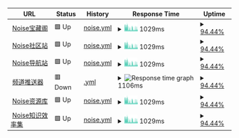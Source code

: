 <!--start: status pages-->
<!-- This summary is generated by Upptime (https://github.com/upptime/upptime) -->
<!-- Do not edit this manually, your changes will be overwritten -->
<!-- prettier-ignore -->
| URL | Status | History | Response Time | Uptime |
| --- | ------ | ------- | ------------- | ------ |
| <img alt="" src="https://icons.duckduckgo.com/ip3/noisevip.cn.ico" height="13"> [Noise宝藏阁](https://noisevip.cn) | 🟩 Up | [noise.yml](https://github.com/rcy1314/runtime/commits/HEAD/history/noise.yml) | <details><summary><img alt="Response time graph" src="./graphs/noise/response-time-week.png" height="20"> 1029ms</summary><br><a href="https://rcy1314.github.io/runtime/history/noise"><img alt="Response time 1300" src="https://img.shields.io/endpoint?url=https%3A%2F%2Fraw.githubusercontent.com%2Frcy1314%2Fruntime%2FHEAD%2Fapi%2Fnoise%2Fresponse-time.json"></a><br><a href="https://rcy1314.github.io/runtime/history/noise"><img alt="24-hour response time 755" src="https://img.shields.io/endpoint?url=https%3A%2F%2Fraw.githubusercontent.com%2Frcy1314%2Fruntime%2FHEAD%2Fapi%2Fnoise%2Fresponse-time-day.json"></a><br><a href="https://rcy1314.github.io/runtime/history/noise"><img alt="7-day response time 1029" src="https://img.shields.io/endpoint?url=https%3A%2F%2Fraw.githubusercontent.com%2Frcy1314%2Fruntime%2FHEAD%2Fapi%2Fnoise%2Fresponse-time-week.json"></a><br><a href="https://rcy1314.github.io/runtime/history/noise"><img alt="30-day response time 1244" src="https://img.shields.io/endpoint?url=https%3A%2F%2Fraw.githubusercontent.com%2Frcy1314%2Fruntime%2FHEAD%2Fapi%2Fnoise%2Fresponse-time-month.json"></a><br><a href="https://rcy1314.github.io/runtime/history/noise"><img alt="1-year response time 1300" src="https://img.shields.io/endpoint?url=https%3A%2F%2Fraw.githubusercontent.com%2Frcy1314%2Fruntime%2FHEAD%2Fapi%2Fnoise%2Fresponse-time-year.json"></a></details> | <details><summary><a href="https://rcy1314.github.io/runtime/history/noise">94.44%</a></summary><a href="https://rcy1314.github.io/runtime/history/noise"><img alt="All-time uptime 98.73%" src="https://img.shields.io/endpoint?url=https%3A%2F%2Fraw.githubusercontent.com%2Frcy1314%2Fruntime%2FHEAD%2Fapi%2Fnoise%2Fuptime.json"></a><br><a href="https://rcy1314.github.io/runtime/history/noise"><img alt="24-hour uptime 61.10%" src="https://img.shields.io/endpoint?url=https%3A%2F%2Fraw.githubusercontent.com%2Frcy1314%2Fruntime%2FHEAD%2Fapi%2Fnoise%2Fuptime-day.json"></a><br><a href="https://rcy1314.github.io/runtime/history/noise"><img alt="7-day uptime 94.44%" src="https://img.shields.io/endpoint?url=https%3A%2F%2Fraw.githubusercontent.com%2Frcy1314%2Fruntime%2FHEAD%2Fapi%2Fnoise%2Fuptime-week.json"></a><br><a href="https://rcy1314.github.io/runtime/history/noise"><img alt="30-day uptime 98.68%" src="https://img.shields.io/endpoint?url=https%3A%2F%2Fraw.githubusercontent.com%2Frcy1314%2Fruntime%2FHEAD%2Fapi%2Fnoise%2Fuptime-month.json"></a><br><a href="https://rcy1314.github.io/runtime/history/noise"><img alt="1-year uptime 98.73%" src="https://img.shields.io/endpoint?url=https%3A%2F%2Fraw.githubusercontent.com%2Frcy1314%2Fruntime%2FHEAD%2Fapi%2Fnoise%2Fuptime-year.json"></a></details>
| <img alt="" src="https://icons.duckduckgo.com/ip3/www.efficiency.vip.ico" height="13"> [Noise社区站](https://www.efficiency.vip) | 🟩 Up | [noise.yml](https://github.com/rcy1314/runtime/commits/HEAD/history/noise.yml) | <details><summary><img alt="Response time graph" src="./graphs/noise/response-time-week.png" height="20"> 1029ms</summary><br><a href="https://rcy1314.github.io/runtime/history/noise"><img alt="Response time 1300" src="https://img.shields.io/endpoint?url=https%3A%2F%2Fraw.githubusercontent.com%2Frcy1314%2Fruntime%2FHEAD%2Fapi%2Fnoise%2Fresponse-time.json"></a><br><a href="https://rcy1314.github.io/runtime/history/noise"><img alt="24-hour response time 755" src="https://img.shields.io/endpoint?url=https%3A%2F%2Fraw.githubusercontent.com%2Frcy1314%2Fruntime%2FHEAD%2Fapi%2Fnoise%2Fresponse-time-day.json"></a><br><a href="https://rcy1314.github.io/runtime/history/noise"><img alt="7-day response time 1029" src="https://img.shields.io/endpoint?url=https%3A%2F%2Fraw.githubusercontent.com%2Frcy1314%2Fruntime%2FHEAD%2Fapi%2Fnoise%2Fresponse-time-week.json"></a><br><a href="https://rcy1314.github.io/runtime/history/noise"><img alt="30-day response time 1244" src="https://img.shields.io/endpoint?url=https%3A%2F%2Fraw.githubusercontent.com%2Frcy1314%2Fruntime%2FHEAD%2Fapi%2Fnoise%2Fresponse-time-month.json"></a><br><a href="https://rcy1314.github.io/runtime/history/noise"><img alt="1-year response time 1300" src="https://img.shields.io/endpoint?url=https%3A%2F%2Fraw.githubusercontent.com%2Frcy1314%2Fruntime%2FHEAD%2Fapi%2Fnoise%2Fresponse-time-year.json"></a></details> | <details><summary><a href="https://rcy1314.github.io/runtime/history/noise">94.44%</a></summary><a href="https://rcy1314.github.io/runtime/history/noise"><img alt="All-time uptime 98.73%" src="https://img.shields.io/endpoint?url=https%3A%2F%2Fraw.githubusercontent.com%2Frcy1314%2Fruntime%2FHEAD%2Fapi%2Fnoise%2Fuptime.json"></a><br><a href="https://rcy1314.github.io/runtime/history/noise"><img alt="24-hour uptime 61.10%" src="https://img.shields.io/endpoint?url=https%3A%2F%2Fraw.githubusercontent.com%2Frcy1314%2Fruntime%2FHEAD%2Fapi%2Fnoise%2Fuptime-day.json"></a><br><a href="https://rcy1314.github.io/runtime/history/noise"><img alt="7-day uptime 94.44%" src="https://img.shields.io/endpoint?url=https%3A%2F%2Fraw.githubusercontent.com%2Frcy1314%2Fruntime%2FHEAD%2Fapi%2Fnoise%2Fuptime-week.json"></a><br><a href="https://rcy1314.github.io/runtime/history/noise"><img alt="30-day uptime 98.68%" src="https://img.shields.io/endpoint?url=https%3A%2F%2Fraw.githubusercontent.com%2Frcy1314%2Fruntime%2FHEAD%2Fapi%2Fnoise%2Fuptime-month.json"></a><br><a href="https://rcy1314.github.io/runtime/history/noise"><img alt="1-year uptime 98.73%" src="https://img.shields.io/endpoint?url=https%3A%2F%2Fraw.githubusercontent.com%2Frcy1314%2Fruntime%2FHEAD%2Fapi%2Fnoise%2Fuptime-year.json"></a></details>
| <img alt="" src="https://icons.duckduckgo.com/ip3/www.noisedh.cn.ico" height="13"> [Noise导航站](https://www.noisedh.cn) | 🟩 Up | [noise.yml](https://github.com/rcy1314/runtime/commits/HEAD/history/noise.yml) | <details><summary><img alt="Response time graph" src="./graphs/noise/response-time-week.png" height="20"> 1029ms</summary><br><a href="https://rcy1314.github.io/runtime/history/noise"><img alt="Response time 1300" src="https://img.shields.io/endpoint?url=https%3A%2F%2Fraw.githubusercontent.com%2Frcy1314%2Fruntime%2FHEAD%2Fapi%2Fnoise%2Fresponse-time.json"></a><br><a href="https://rcy1314.github.io/runtime/history/noise"><img alt="24-hour response time 755" src="https://img.shields.io/endpoint?url=https%3A%2F%2Fraw.githubusercontent.com%2Frcy1314%2Fruntime%2FHEAD%2Fapi%2Fnoise%2Fresponse-time-day.json"></a><br><a href="https://rcy1314.github.io/runtime/history/noise"><img alt="7-day response time 1029" src="https://img.shields.io/endpoint?url=https%3A%2F%2Fraw.githubusercontent.com%2Frcy1314%2Fruntime%2FHEAD%2Fapi%2Fnoise%2Fresponse-time-week.json"></a><br><a href="https://rcy1314.github.io/runtime/history/noise"><img alt="30-day response time 1244" src="https://img.shields.io/endpoint?url=https%3A%2F%2Fraw.githubusercontent.com%2Frcy1314%2Fruntime%2FHEAD%2Fapi%2Fnoise%2Fresponse-time-month.json"></a><br><a href="https://rcy1314.github.io/runtime/history/noise"><img alt="1-year response time 1300" src="https://img.shields.io/endpoint?url=https%3A%2F%2Fraw.githubusercontent.com%2Frcy1314%2Fruntime%2FHEAD%2Fapi%2Fnoise%2Fresponse-time-year.json"></a></details> | <details><summary><a href="https://rcy1314.github.io/runtime/history/noise">94.44%</a></summary><a href="https://rcy1314.github.io/runtime/history/noise"><img alt="All-time uptime 98.73%" src="https://img.shields.io/endpoint?url=https%3A%2F%2Fraw.githubusercontent.com%2Frcy1314%2Fruntime%2FHEAD%2Fapi%2Fnoise%2Fuptime.json"></a><br><a href="https://rcy1314.github.io/runtime/history/noise"><img alt="24-hour uptime 61.10%" src="https://img.shields.io/endpoint?url=https%3A%2F%2Fraw.githubusercontent.com%2Frcy1314%2Fruntime%2FHEAD%2Fapi%2Fnoise%2Fuptime-day.json"></a><br><a href="https://rcy1314.github.io/runtime/history/noise"><img alt="7-day uptime 94.44%" src="https://img.shields.io/endpoint?url=https%3A%2F%2Fraw.githubusercontent.com%2Frcy1314%2Fruntime%2FHEAD%2Fapi%2Fnoise%2Fuptime-week.json"></a><br><a href="https://rcy1314.github.io/runtime/history/noise"><img alt="30-day uptime 98.68%" src="https://img.shields.io/endpoint?url=https%3A%2F%2Fraw.githubusercontent.com%2Frcy1314%2Fruntime%2FHEAD%2Fapi%2Fnoise%2Fuptime-month.json"></a><br><a href="https://rcy1314.github.io/runtime/history/noise"><img alt="1-year uptime 98.73%" src="https://img.shields.io/endpoint?url=https%3A%2F%2Fraw.githubusercontent.com%2Frcy1314%2Fruntime%2FHEAD%2Fapi%2Fnoise%2Fuptime-year.json"></a></details>
| <img alt="" src="https://icons.duckduckgo.com/ip3/www.efficiencynoise.top.ico" height="13"> [频道推送器](https://www.efficiencynoise.top) | 🟥 Down | [.yml](https://github.com/rcy1314/runtime/commits/HEAD/history/.yml) | <details><summary><img alt="Response time graph" src="./graphs//response-time-week.png" height="20"> 1106ms</summary><br><a href="https://rcy1314.github.io/runtime/history/"><img alt="Response time 1021" src="https://img.shields.io/endpoint?url=https%3A%2F%2Fraw.githubusercontent.com%2Frcy1314%2Fruntime%2FHEAD%2Fapi%2F%2Fresponse-time.json"></a><br><a href="https://rcy1314.github.io/runtime/history/"><img alt="24-hour response time 0" src="https://img.shields.io/endpoint?url=https%3A%2F%2Fraw.githubusercontent.com%2Frcy1314%2Fruntime%2FHEAD%2Fapi%2F%2Fresponse-time-day.json"></a><br><a href="https://rcy1314.github.io/runtime/history/"><img alt="7-day response time 1106" src="https://img.shields.io/endpoint?url=https%3A%2F%2Fraw.githubusercontent.com%2Frcy1314%2Fruntime%2FHEAD%2Fapi%2F%2Fresponse-time-week.json"></a><br><a href="https://rcy1314.github.io/runtime/history/"><img alt="30-day response time 989" src="https://img.shields.io/endpoint?url=https%3A%2F%2Fraw.githubusercontent.com%2Frcy1314%2Fruntime%2FHEAD%2Fapi%2F%2Fresponse-time-month.json"></a><br><a href="https://rcy1314.github.io/runtime/history/"><img alt="1-year response time 1021" src="https://img.shields.io/endpoint?url=https%3A%2F%2Fraw.githubusercontent.com%2Frcy1314%2Fruntime%2FHEAD%2Fapi%2F%2Fresponse-time-year.json"></a></details> | <details><summary><a href="https://rcy1314.github.io/runtime/history/">94.44%</a></summary><a href="https://rcy1314.github.io/runtime/history/"><img alt="All-time uptime 98.73%" src="https://img.shields.io/endpoint?url=https%3A%2F%2Fraw.githubusercontent.com%2Frcy1314%2Fruntime%2FHEAD%2Fapi%2F%2Fuptime.json"></a><br><a href="https://rcy1314.github.io/runtime/history/"><img alt="24-hour uptime 61.10%" src="https://img.shields.io/endpoint?url=https%3A%2F%2Fraw.githubusercontent.com%2Frcy1314%2Fruntime%2FHEAD%2Fapi%2F%2Fuptime-day.json"></a><br><a href="https://rcy1314.github.io/runtime/history/"><img alt="7-day uptime 94.44%" src="https://img.shields.io/endpoint?url=https%3A%2F%2Fraw.githubusercontent.com%2Frcy1314%2Fruntime%2FHEAD%2Fapi%2F%2Fuptime-week.json"></a><br><a href="https://rcy1314.github.io/runtime/history/"><img alt="30-day uptime 98.68%" src="https://img.shields.io/endpoint?url=https%3A%2F%2Fraw.githubusercontent.com%2Frcy1314%2Fruntime%2FHEAD%2Fapi%2F%2Fuptime-month.json"></a><br><a href="https://rcy1314.github.io/runtime/history/"><img alt="1-year uptime 98.73%" src="https://img.shields.io/endpoint?url=https%3A%2F%2Fraw.githubusercontent.com%2Frcy1314%2Fruntime%2FHEAD%2Fapi%2F%2Fuptime-year.json"></a></details>
| <img alt="" src="https://icons.duckduckgo.com/ip3/www.noiseyp.top.ico" height="13"> [Noise资源库](https://www.noiseyp.top) | 🟩 Up | [noise.yml](https://github.com/rcy1314/runtime/commits/HEAD/history/noise.yml) | <details><summary><img alt="Response time graph" src="./graphs/noise/response-time-week.png" height="20"> 1029ms</summary><br><a href="https://rcy1314.github.io/runtime/history/noise"><img alt="Response time 1300" src="https://img.shields.io/endpoint?url=https%3A%2F%2Fraw.githubusercontent.com%2Frcy1314%2Fruntime%2FHEAD%2Fapi%2Fnoise%2Fresponse-time.json"></a><br><a href="https://rcy1314.github.io/runtime/history/noise"><img alt="24-hour response time 755" src="https://img.shields.io/endpoint?url=https%3A%2F%2Fraw.githubusercontent.com%2Frcy1314%2Fruntime%2FHEAD%2Fapi%2Fnoise%2Fresponse-time-day.json"></a><br><a href="https://rcy1314.github.io/runtime/history/noise"><img alt="7-day response time 1029" src="https://img.shields.io/endpoint?url=https%3A%2F%2Fraw.githubusercontent.com%2Frcy1314%2Fruntime%2FHEAD%2Fapi%2Fnoise%2Fresponse-time-week.json"></a><br><a href="https://rcy1314.github.io/runtime/history/noise"><img alt="30-day response time 1244" src="https://img.shields.io/endpoint?url=https%3A%2F%2Fraw.githubusercontent.com%2Frcy1314%2Fruntime%2FHEAD%2Fapi%2Fnoise%2Fresponse-time-month.json"></a><br><a href="https://rcy1314.github.io/runtime/history/noise"><img alt="1-year response time 1300" src="https://img.shields.io/endpoint?url=https%3A%2F%2Fraw.githubusercontent.com%2Frcy1314%2Fruntime%2FHEAD%2Fapi%2Fnoise%2Fresponse-time-year.json"></a></details> | <details><summary><a href="https://rcy1314.github.io/runtime/history/noise">94.44%</a></summary><a href="https://rcy1314.github.io/runtime/history/noise"><img alt="All-time uptime 98.73%" src="https://img.shields.io/endpoint?url=https%3A%2F%2Fraw.githubusercontent.com%2Frcy1314%2Fruntime%2FHEAD%2Fapi%2Fnoise%2Fuptime.json"></a><br><a href="https://rcy1314.github.io/runtime/history/noise"><img alt="24-hour uptime 61.10%" src="https://img.shields.io/endpoint?url=https%3A%2F%2Fraw.githubusercontent.com%2Frcy1314%2Fruntime%2FHEAD%2Fapi%2Fnoise%2Fuptime-day.json"></a><br><a href="https://rcy1314.github.io/runtime/history/noise"><img alt="7-day uptime 94.44%" src="https://img.shields.io/endpoint?url=https%3A%2F%2Fraw.githubusercontent.com%2Frcy1314%2Fruntime%2FHEAD%2Fapi%2Fnoise%2Fuptime-week.json"></a><br><a href="https://rcy1314.github.io/runtime/history/noise"><img alt="30-day uptime 98.68%" src="https://img.shields.io/endpoint?url=https%3A%2F%2Fraw.githubusercontent.com%2Frcy1314%2Fruntime%2FHEAD%2Fapi%2Fnoise%2Fuptime-month.json"></a><br><a href="https://rcy1314.github.io/runtime/history/noise"><img alt="1-year uptime 98.73%" src="https://img.shields.io/endpoint?url=https%3A%2F%2Fraw.githubusercontent.com%2Frcy1314%2Fruntime%2FHEAD%2Fapi%2Fnoise%2Fuptime-year.json"></a></details>
| <img alt="" src="https://icons.duckduckgo.com/ip3/www.noisesite.cn.ico" height="13"> [Noise知识效率集](https://www.noisesite.cn) | 🟩 Up | [noise.yml](https://github.com/rcy1314/runtime/commits/HEAD/history/noise.yml) | <details><summary><img alt="Response time graph" src="./graphs/noise/response-time-week.png" height="20"> 1029ms</summary><br><a href="https://rcy1314.github.io/runtime/history/noise"><img alt="Response time 1300" src="https://img.shields.io/endpoint?url=https%3A%2F%2Fraw.githubusercontent.com%2Frcy1314%2Fruntime%2FHEAD%2Fapi%2Fnoise%2Fresponse-time.json"></a><br><a href="https://rcy1314.github.io/runtime/history/noise"><img alt="24-hour response time 755" src="https://img.shields.io/endpoint?url=https%3A%2F%2Fraw.githubusercontent.com%2Frcy1314%2Fruntime%2FHEAD%2Fapi%2Fnoise%2Fresponse-time-day.json"></a><br><a href="https://rcy1314.github.io/runtime/history/noise"><img alt="7-day response time 1029" src="https://img.shields.io/endpoint?url=https%3A%2F%2Fraw.githubusercontent.com%2Frcy1314%2Fruntime%2FHEAD%2Fapi%2Fnoise%2Fresponse-time-week.json"></a><br><a href="https://rcy1314.github.io/runtime/history/noise"><img alt="30-day response time 1244" src="https://img.shields.io/endpoint?url=https%3A%2F%2Fraw.githubusercontent.com%2Frcy1314%2Fruntime%2FHEAD%2Fapi%2Fnoise%2Fresponse-time-month.json"></a><br><a href="https://rcy1314.github.io/runtime/history/noise"><img alt="1-year response time 1300" src="https://img.shields.io/endpoint?url=https%3A%2F%2Fraw.githubusercontent.com%2Frcy1314%2Fruntime%2FHEAD%2Fapi%2Fnoise%2Fresponse-time-year.json"></a></details> | <details><summary><a href="https://rcy1314.github.io/runtime/history/noise">94.44%</a></summary><a href="https://rcy1314.github.io/runtime/history/noise"><img alt="All-time uptime 98.73%" src="https://img.shields.io/endpoint?url=https%3A%2F%2Fraw.githubusercontent.com%2Frcy1314%2Fruntime%2FHEAD%2Fapi%2Fnoise%2Fuptime.json"></a><br><a href="https://rcy1314.github.io/runtime/history/noise"><img alt="24-hour uptime 61.10%" src="https://img.shields.io/endpoint?url=https%3A%2F%2Fraw.githubusercontent.com%2Frcy1314%2Fruntime%2FHEAD%2Fapi%2Fnoise%2Fuptime-day.json"></a><br><a href="https://rcy1314.github.io/runtime/history/noise"><img alt="7-day uptime 94.44%" src="https://img.shields.io/endpoint?url=https%3A%2F%2Fraw.githubusercontent.com%2Frcy1314%2Fruntime%2FHEAD%2Fapi%2Fnoise%2Fuptime-week.json"></a><br><a href="https://rcy1314.github.io/runtime/history/noise"><img alt="30-day uptime 98.68%" src="https://img.shields.io/endpoint?url=https%3A%2F%2Fraw.githubusercontent.com%2Frcy1314%2Fruntime%2FHEAD%2Fapi%2Fnoise%2Fuptime-month.json"></a><br><a href="https://rcy1314.github.io/runtime/history/noise"><img alt="1-year uptime 98.73%" src="https://img.shields.io/endpoint?url=https%3A%2F%2Fraw.githubusercontent.com%2Frcy1314%2Fruntime%2FHEAD%2Fapi%2Fnoise%2Fuptime-year.json"></a></details>

<!--end: status pages-->
